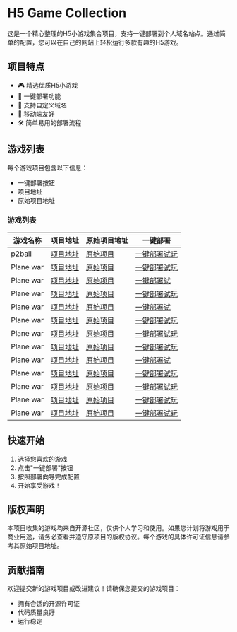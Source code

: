 # H5 Game Collection

这是一个精心整理的H5小游戏集合项目，支持一键部署到个人域名站点。通过简单的配置，您可以在自己的网站上轻松运行多款有趣的H5游戏。

## 项目特点

- 🎮 精选优质H5小游戏
- 🚀 一键部署功能
- 🔗 支持自定义域名
- 📱 移动端友好
- 🛠️ 简单易用的部署流程

## 游戏列表

每个游戏项目包含以下信息：
- 一键部署按钮
- 项目地址
- 原始项目地址

### 游戏列表

| 游戏名称 | 项目地址 | 原始项目地址 | 一键部署 |
|---------|---------|------------|---------|
| p2ball | [项目地址](https://github.com/tomcomtang/p2ball) | [原始项目](https://github.com/channingbreeze/games/tree/master/p2ball) | [一键部署试玩](https://edgeone.ai/pages/new?template=https://github.com/tomcomtang/p2ball) |
| Plane war | [项目地址](https://github.com/tomcomtang/planewar) | [原始项目](https://github.com/channingbreeze/games/tree/master/planewar) | [一键部署试玩](https://edgeone.ai/pages/new?template=https://github.com/tomcomtang/planewar) |
| Plane war | [项目地址](https://github.com/tomcomtang/attackonball) | [原始项目](https://github.com/channingbreeze/games/tree/master/attackonball) | [一键部署试](https://edgeone.ai/pages/new?template=https://github.com/tomcomtang/attackonball) |
| Plane war | [项目地址](https://github.com/tomcomtang/petparty) | [原始项目](https://github.com/channingbreeze/games/tree/master/petparty) | [一键部署试玩](https://edgeone.ai/pages/new?template=https://github.com/tomcomtang/petparty) |
| Plane war | [项目地址](https://github.com/tomcomtang/flappybird3) | [原始项目](https://github.com/channingbreeze/games/tree/master/flappybird3) | [一键部署试](https://edgeone.ai/pages/new?template=https://github.com/tomcomtang/flappybird3) |
| Plane war | [项目地址](https://github.com/tomcomtang/jumpone) | [原始项目](https://github.com/channingbreeze/games/tree/master/jumpone) | [一键部署试玩](https://edgeone.ai/pages/new?template=https://github.com/tomcomtang/jumpone) |
| Plane war | [项目地址](https://github.com/tomcomtang/runrobot) | [原始项目](https://github.com/channingbreeze/games/tree/master/runrobot) | [一键部署试玩](https://edgeone.ai/pages/new?template=https://github.com/tomcomtang/runrobot) |
| Plane war | [项目地址](https://github.com/tomcomtang/rhythm) | [原始项目](https://github.com/channingbreeze/games/tree/master/rhythm) | [一键部署试玩](https://edgeone.ai/pages/new?template=https://github.com/tomcomtang/rhythm) |
| Plane war | [项目地址](https://github.com/tomcomtang/circle-the-cat) | [原始项目](https://github.com/channingbreeze/games/tree/master/circle-the-cat) | [一键部署试](https://edgeone.ai/pages/new?template=https://github.com/tomcomtang/circle-the-cat) |
| Plane war | [项目地址](https://github.com/tomcomtang/bike) | [原始项目](https://github.com/channingbreeze/games/tree/master/bike) | [一键部署试玩](https://edgeone.ai/pages/new?template=https://github.com/tomcomtang/bike) |
| Plane war | [项目地址](https://github.com/tomcomtang/kupao) | [原始项目](https://github.com/channingbreeze/games/tree/master/kupao) | [一键部署试玩](https://edgeone.ai/pages/new?template=https://github.com/tomcomtang/kupao) |
| Plane war | [项目地址](https://github.com/tomcomtang/candy) | [原始项目](https://github.com/channingbreeze/games/tree/master/candy) | [一键部署试玩](https://edgeone.ai/pages/new?template=https://github.com/tomcomtang/candy) |
| Plane war | [项目地址](https://github.com/tomcomtang/hexgl) | [原始项目](https://github.com/channingbreeze/games/tree/master/hexgl) | [一键部署试玩](https://edgeone.ai/pages/new?template=https://github.com/tomcomtang/hexgl) |

## 快速开始

1. 选择您喜欢的游戏
2. 点击"一键部署"按钮
3. 按照部署向导完成配置
4. 开始享受游戏！

## 版权声明

本项目收集的游戏均来自开源社区，仅供个人学习和使用。如果您计划将游戏用于商业用途，请务必查看并遵守原项目的版权协议。每个游戏的具体许可证信息请参考其原始项目地址。

## 贡献指南

欢迎提交新的游戏项目或改进建议！请确保您提交的游戏项目：
- 拥有合适的开源许可证
- 代码质量良好
- 运行稳定
